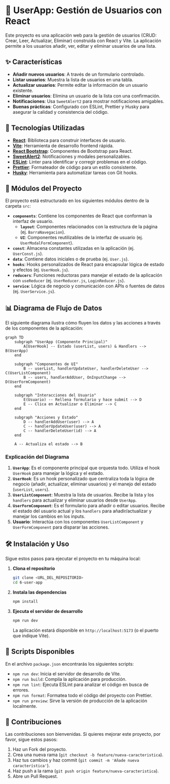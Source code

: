 # 📝 UserApp: Gestión de Usuarios con React

Este proyecto es una aplicación web para la gestión de usuarios (CRUD: Crear, Leer, Actualizar, Eliminar) construida con React y Vite. La aplicación permite a los usuarios añadir, ver, editar y eliminar usuarios de una lista.

## ✨ Características

- **Añadir nuevos usuarios**: A través de un formulario controlado.
- **Listar usuarios**: Muestra la lista de usuarios en una tabla.
- **Actualizar usuarios**: Permite editar la información de un usuario existente.
- **Eliminar usuarios**: Elimina un usuario de la lista con una confirmación.
- **Notificaciones**: Usa `SweetAlert2` para mostrar notificaciones amigables.
- **Buenas prácticas**: Configurado con ESLint, Prettier y Husky para asegurar la calidad y consistencia del código.

## 🚀 Tecnologías Utilizadas

- **[React](https://reactjs.org/)**: Biblioteca para construir interfaces de usuario.
- **[Vite](https://vitejs.dev/)**: Herramienta de desarrollo frontend rápida.
- **[React Bootstrap](https://react-bootstrap.github.io/)**: Componentes de Bootstrap para React.
- **[SweetAlert2](https://sweetalert2.github.io/)**: Notificaciones y modales personalizables.
- **[ESLint](https://eslint.org/)**: Linter para identificar y corregir problemas en el código.
- **[Prettier](https://prettier.io/)**: Formateador de código para un estilo consistente.
- **[Husky](https://typicode.github.io/husky/)**: Herramienta para automatizar tareas con Git hooks.

## 📂 Módulos del Proyecto

El proyecto está estructurado en los siguientes módulos dentro de la carpeta `src`:

- **`components`**: Contiene los componentes de React que conforman la interfaz de usuario.
  - **`layout`**: Componentes relacionados con la estructura de la página (ej. `BarraNavegacion`).
  - **`UI`**: Componentes reutilizables de la interfaz de usuario (ej. `UserModalFormComponent`).
- **`const`**: Almacena constantes utilizadas en la aplicación (ej. `UserConst.js`).
- **`data`**: Contiene datos iniciales o de prueba (ej. `User.js`).
- **`hooks`**: Hooks personalizados de React para encapsular lógica de estado y efectos (ej. `UserHook.js`).
- **`reducers`**: Funciones reductoras para manejar el estado de la aplicación con `useReducer` (ej. `UserReducer.js`, `LoginReducer.js`).
- **`service`**: Lógica de negocio y comunicación con APIs o fuentes de datos (ej. `UserService.js`).

## 📊 Diagrama de Flujo de Datos

El siguiente diagrama ilustra cómo fluyen los datos y las acciones a través de los componentes de la aplicación:

```mermaid
graph TD
    subgraph "UserApp (Componente Principal)"
        A[UserHook] -- Estado (userList, users) & Handlers --> B(UserApp)
    end

    subgraph "Componentes de UI"
        B -- userList, handlerUpdateUser, handlerDeleteUser --> C(UserListComponent)
        B -- users, handlerAddUser, OnInputChange --> D(UserFormComponent)
    end

    subgraph "Interacciones del Usuario"
        E(Usuario) -- Rellena formulario y hace submit --> D
        E -- Clica en Actualizar o Eliminar --> C
    end

    subgraph "Acciones y Estado"
        D -- handlerAddUser(user) --> A
        C -- handlerUpdateUser(user) --> A
        C -- handlerDeleteUser(id) --> A
    end

    A -- Actualiza el estado --> B
```

### Explicación del Diagrama

1.  **`UserApp`**: Es el componente principal que orquesta todo. Utiliza el hook `UserHook` para manejar la lógica y el estado.
2.  **`UserHook`**: Es un hook personalizado que centraliza toda la lógica de negocio (añadir, actualizar, eliminar usuarios) y el manejo del estado (`userList`, `users`).
3.  **`UserListComponent`**: Muestra la lista de usuarios. Recibe la lista y los `handlers` para actualizar y eliminar usuarios desde `UserApp`.
4.  **`UserFormComponent`**: Es el formulario para añadir o editar usuarios. Recibe el estado del usuario actual y los `handlers` para añadir/actualizar y manejar los cambios en los inputs.
5.  **Usuario**: Interactúa con los componentes `UserListComponent` y `UserFormComponent` para disparar las acciones.

## 🛠️ Instalación y Uso

Sigue estos pasos para ejecutar el proyecto en tu máquina local:

1.  **Clona el repositorio**

    ```bash
    git clone <URL_DEL_REPOSITORIO>
    cd 6-user-app
    ```

2.  **Instala las dependencias**

    ```bash
    npm install
    ```

3.  **Ejecuta el servidor de desarrollo**

    ```bash
    npm run dev
    ```

    La aplicación estará disponible en `http://localhost:5173` (o el puerto que indique Vite).

## 📜 Scripts Disponibles

En el archivo `package.json` encontrarás los siguientes scripts:

- `npm run dev`: Inicia el servidor de desarrollo de Vite.
- `npm run build`: Compila la aplicación para producción.
- `npm run lint`: Ejecuta ESLint para analizar el código en busca de errores.
- `npm run format`: Formatea todo el código del proyecto con Prettier.
- `npm run preview`: Sirve la versión de producción de la aplicación localmente.

## 🤝 Contribuciones

Las contribuciones son bienvenidas. Si quieres mejorar este proyecto, por favor, sigue estos pasos:

1.  Haz un Fork del proyecto.
2.  Crea una nueva rama (`git checkout -b feature/nueva-caracteristica`).
3.  Haz tus cambios y haz commit (`git commit -m 'Añade nueva característica'`).
4.  Haz push a la rama (`git push origin feature/nueva-caracteristica`).
5.  Abre un Pull Request.
